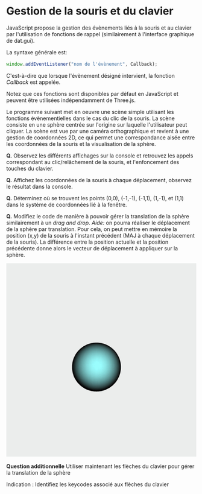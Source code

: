 # Gestion de la souris et du clavier

JavaScript propose la gestion des évènements liés à la souris et au clavier par l'utilisation de fonctions de rappel (similairement à l'interface graphique de dat.gui).

La syntaxe générale est:
```Javascript
window.addEventListener("nom de l'évènement", Callback);
```
C'est-à-dire que lorsque l'évènement désigné intervient, la fonction _Callback_ est appelée.

Notez que ces fonctions sont disponibles par défaut en JavaScript et peuvent être utilisées indépendamment de Three.js.

Le programme suivant met en oeuvre une scène simple utilisant les fonctions évènementielles dans le cas du clic de la souris.
La scène consiste en une sphère centrée sur l'origine sur laquelle l'utilisateur peut cliquer. La scène est vue par une caméra orthographique et revient à une gestion de coordonnées 2D, ce qui permet une correspondance aisée entre les coordonnées de la souris et la visualisation de la sphère.

__Q.__ Observez les différents affichages sur la console et retrouvez les appels correspondant au clic/relâchement de la souris, et l'enfoncement des touches du clavier.

__Q.__ Affichez les coordonnées de la souris à chaque déplacement, observez le résultat dans la console.

__Q.__ Déterminez où se trouvent les points (0,0), (-1,-1), (-1,1), (1,-1), et (1,1) dans le système de coordonnées lié à la fenêtre.

__Q.__ Modifiez le code de manière à pouvoir gérer la translation de la sphère similairement à un _drag and drop_.
_Aide:_ on pourra réaliser le déplacement de la sphère par translation. Pour cela, on peut mettre en mémoire la position (x,y) de la souris à l'instant précédent (MAJ à chaque déplacement de la souris). La différence entre la position actuelle et la position précédente donne alors le vecteur de déplacement à appliquer sur la sphère.

![Result](pictures/result.gif)

__Question additionnelle__ Utiliser maintenant les flèches du clavier pour gérer la translation de la sphère 

Indication : Identifiez les keycodes associé aux flèches du clavier 
